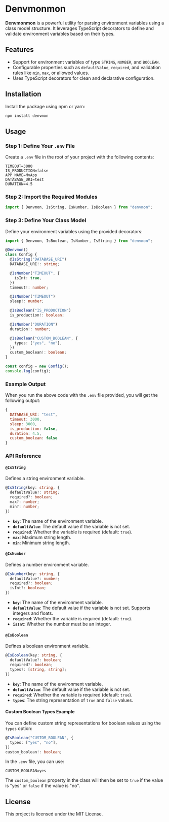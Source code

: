 # Denvmonmon

**Denvmonmon** is a powerful utility for parsing environment variables using a class model structure. It leverages TypeScript decorators to define and validate environment variables based on their types.

## Features

- Support for environment variables of type `STRING`, `NUMBER`, and `BOOLEAN`.
- Configurable properties such as `defaultValue`, `required`, and validation rules like `min`, `max`, or allowed values.
- Uses TypeScript decorators for clean and declarative configuration.

## Installation

Install the package using npm or yarn:

```bash
npm install denvmon
```

## Usage

### Step 1: Define Your `.env` File

Create a `.env` file in the root of your project with the following contents:

```env
TIMEOUT=3000
IS_PRODUCTION=false
APP_NAME=MyApp
DATABASE_URI=test
DURATION=4.5
```

### Step 2: Import the Required Modules

```typescript
import { Denvmon, IsString, IsNumber, IsBoolean } from "denvmon";
```

### Step 3: Define Your Class Model

Define your environment variables using the provided decorators:

```typescript
import { Denvmon, IsBoolean, IsNumber, IsString } from "denvmon";

@Denvmon()
class Config {
  @IsString("DATABASE_URI")
  DATABASE_URI!: string;

  @IsNumber("TIMEOUT", {
    isInt: true,
  })
  timeout!: number;

  @IsNumber("TIMEOUT")
  sleep!: number;

  @IsBoolean("IS_PRODUCTION")
  is_production!: boolean;

  @IsNumber("DURATION")
  duration!: number;

  @IsBoolean("CUSTOM_BOOLEAN", {
    types: ["yes", "no"],
  })
  custom_boolean!: boolean;
}

const config = new Config();
console.log(config);
```

### Example Output

When you run the above code with the `.env` file provided, you will get the following output:

```javascript
{
  DATABASE_URI: "test",
  timeout: 3000,
  sleep: 3000,
  is_production: false,
  duration: 4.5,
  custom_boolean: false
}
```

### API Reference

#### `@IsString`

Defines a string environment variable.

```typescript
@IsString(key: string, {
  defaultValue?: string;
  required?: boolean;
  max?: number;
  min?: number;
})
```

- **`key`**: The name of the environment variable.
- **`defaultValue`**: The default value if the variable is not set.
- **`required`**: Whether the variable is required (default: `true`).
- **`max`**: Maximum string length.
- **`min`**: Minimum string length.

#### `@IsNumber`

Defines a number environment variable.

```typescript
@IsNumber(key: string, {
  defaultValue?: number;
  required?: boolean;
  isInt?: boolean;
})
```

- **`key`**: The name of the environment variable.
- **`defaultValue`**: The default value if the variable is not set. Supports integers and floats.
- **`required`**: Whether the variable is required (default: `true`).
- **`isInt`**: Whether the number must be an integer.

#### `@IsBoolean`

Defines a boolean environment variable.

```typescript
@IsBoolean(key: string, {
  defaultValue?: boolean;
  required?: boolean;
  types?: [string, string];
})
```

- **`key`**: The name of the environment variable.
- **`defaultValue`**: The default value if the variable is not set.
- **`required`**: Whether the variable is required (default: `true`).
- **`types`**: The string representation of `true` and `false` values.

#### Custom Boolean Types Example

You can define custom string representations for boolean values using the `types` option:

```typescript
@IsBoolean("CUSTOM_BOOLEAN", {
  types: ["yes", "no"],
})
custom_boolean!: boolean;
```

In the `.env` file, you can use:

```env
CUSTOM_BOOLEAN=yes
```

The `custom_boolean` property in the class will then be set to `true` if the value is "yes" or `false` if the value is "no".

## License

This project is licensed under the MIT License.

